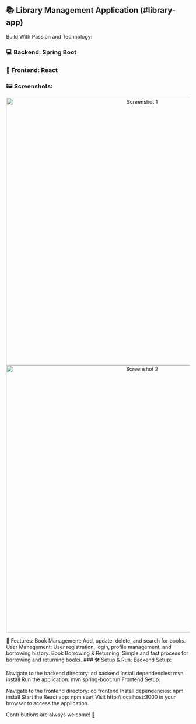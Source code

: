 
## 📚 Library Management Application (#library-app)

Build With Passion and Technology:

### 💻 Backend: Spring Boot
### 🎨 Frontend: React
### 🖼 Screenshots:
<p align="center">
  <img src="https://github.com/Park21700305/library-app/assets/93187535/59aeb9b9-42ce-4a2f-9539-8df4b6a01952" alt="Screenshot 1" width="730">
  <img src="https://github.com/Park21700305/library-app/assets/93187535/e800097c-4270-4d44-9422-b948b0018f5d" alt="Screenshot 2" width="730">
</p>
🚀 Features:
Book Management: Add, update, delete, and search for books.
User Management: User registration, login, profile management, and borrowing history.
Book Borrowing & Returning: Simple and fast process for borrowing and returning books.
### 🛠 Setup & Run:
Backend Setup:

Navigate to the backend directory: cd backend
Install dependencies: mvn install
Run the application: mvn spring-boot:run
Frontend Setup:

Navigate to the frontend directory: cd frontend
Install dependencies: npm install
Start the React app: npm start
Visit http://localhost:3000 in your browser to access the application.

Contributions are always welcome! 🙌
